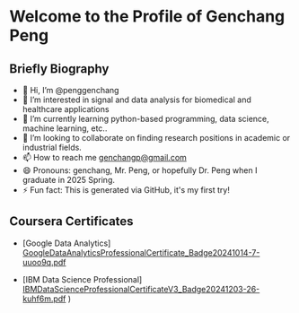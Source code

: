 # Welcome to the Profile of Genchang Peng

## Briefly Biography
- 👋 Hi, I’m @penggenchang
- 👀 I’m interested in signal and data analysis for biomedical and healthcare applications
- 🌱 I’m currently learning python-based programming, data science, machine learning, etc..
- 💞️ I’m looking to collaborate on finding research positions in academic or industrial fields.
- 📫 How to reach me genchangp@gmail.com
- 😄 Pronouns: genchang, Mr. Peng, or hopefully Dr. Peng when I graduate in 2025 Spring.
- ⚡ Fun fact: This is generated via GitHub, it's my first try!

## Coursera Certificates
- [Google Data Analytics] [GoogleDataAnalyticsProfessionalCertificate_Badge20241014-7-uuoo9q.pdf](https://github.com/user-attachments/files/18000549/GoogleDataAnalyticsProfessionalCertificate_Badge20241014-7-uuoo9q.pdf)

- [IBM Data Science Professional] [IBMDataScienceProfessionalCertificateV3_Badge20241203-26-kuhf6m.pdf](https://github.com/user-attachments/files/18000552/IBMDataScienceProfessionalCertificateV3_Badge20241203-26-kuhf6m.pdf)
) 

<!---
penggenchang/penggenchang is a ✨ special ✨ repository because its `README.md` (this file) appears on your GitHub profile.
You can click the Preview link to take a look at your changes.
--->

